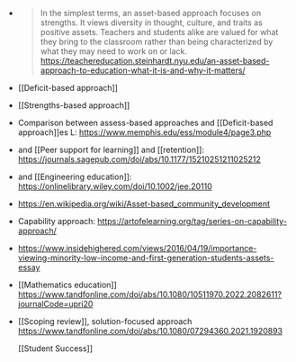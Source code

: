 - >In the simplest terms, an asset-based approach focuses on strengths. It views diversity in thought, culture, and traits as positive assets. Teachers and students alike are valued for what they bring to the classroom rather than being characterized by what they may need to work on or lack. https://teachereducation.steinhardt.nyu.edu/an-asset-based-approach-to-education-what-it-is-and-why-it-matters/
- [[Deficit-based approach]]
- [[Strengths-based approach]]
- Comparison between assess-based approaches and [[Deficit-based approach]]es L: https://www.memphis.edu/ess/module4/page3.php
- and [[Peer support for learning]] and [[retention]]: https://journals.sagepub.com/doi/abs/10.1177/15210251211025212
- and [[Engineering education]]: https://onlinelibrary.wiley.com/doi/10.1002/jee.20110
- https://en.wikipedia.org/wiki/Asset-based_community_development
- Capability approach: https://artofelearning.org/tag/series-on-capability-approach/
- https://www.insidehighered.com/views/2016/04/19/importance-viewing-minority-low-income-and-first-generation-students-assets-essay
- [[Mathematics education]] https://www.tandfonline.com/doi/abs/10.1080/10511970.2022.2082611?journalCode=upri20
- [[Scoping review]], solution-focused approach https://www.tandfonline.com/doi/abs/10.1080/07294360.2021.1920893
  
  [[Student Success]]
  
  <references />